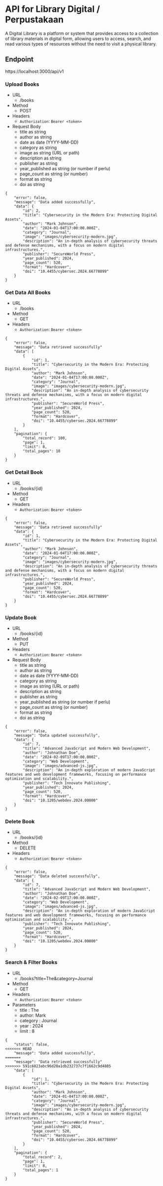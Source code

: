 # API for Library Digital / Perpustakaan
A Digital Library is a platform or system that provides access to a collection of library materials in digital form, allowing users to access, search, and read various types of resources without the need to visit a physical library.

## Endpoint
https://localhost:3000/api/v1

### Upload Books
- URL
    - /books
- Method
    - POST
- Headers
    - `Authorization`: `Bearer <token>`
- Request Body
    - title as string
    - author as string
    - date as date (YYYY-MM-DD)
    - category as string
    - image as string (URL or path)
    - description as string
    - publisher as string
    - year_published as string (or number if perlu)
    - page_count as string (or number)
    - format as string
    - doi as string
```Response
{
    "error": false,
    "message": "Data added successfully",
    "data": {
        "id": 2,
        "title": "Cybersecurity in the Modern Era: Protecting Digital Assets",
        "author": "Mark Johnson",
        "date": "2024-01-04T17:00:00.000Z",
        "category": "Journal",
        "image": "images/cybersecurity-modern.jpg",
        "description": "An in-depth analysis of cybersecurity threats and defense mechanisms, with a focus on modern digital infrastructures.",
        "publisher": "SecureWorld Press",
        "year_published": 2024,
        "page_count": 520,
        "format": "Hardcover",
        "doi": "10.4455/cybersec.2024.66778899"
    }
}
```

### Get Data All Books
- URL
    - /books
- Method
    - GET
- Headers
    - `Authorization`: `Bearer <token>`
```Response
{
    "error": false,
    "message": "Data retrieved successfully"
    "data": [
        {
            "id": 1,
            "title": "Cybersecurity in the Modern Era: Protecting Digital Assets",
            "author": "Mark Johnson",
            "date": "2024-01-04T17:00:00.000Z",
            "category": "Journal",
            "image": "images/cybersecurity-modern.jpg",
            "description": "An in-depth analysis of cybersecurity threats and defense mechanisms, with a focus on modern digital infrastructures.",
            "publisher": "SecureWorld Press",
            "year_published": 2024,
            "page_count": 520,
            "format": "Hardcover",
            "doi": "10.4455/cybersec.2024.66778899"
        }
    ],
    "pagination": {
        "total_record": 100,
        "page": 1,
        "limit": 8,
        "total_pages": 10
    }
}
```

### Get Detail Book
- URL
    - /books/{id}
- Method
    - GET
- Headers
    - `Authorization`: `Bearer <token>`
```Response
{
    "error": false,
    "message": "Data retrieved successfully"
    "data": {
        "id": 1,
        "title": "Cybersecurity in the Modern Era: Protecting Digital Assets",
        "author": "Mark Johnson",
        "date": "2024-01-04T17:00:00.000Z",
        "category": "Journal",
        "image": "images/cybersecurity-modern.jpg",
        "description": "An in-depth analysis of cybersecurity threats and defense mechanisms, with a focus on modern digital infrastructures.",
        "publisher": "SecureWorld Press",
        "year_published": 2024,
        "page_count": 520,
        "format": "Hardcover",
        "doi": "10.4455/cybersec.2024.66778899"
    }
}
```

### Update Book
- URL
    - /books/{id}
- Method
    - PUT
- Headers
    - `Authorization`: `Bearer <token>`
- Request Body
    - title as string
    - author as string
    - date as date (YYYY-MM-DD)
    - category as string
    - image as string (URL or path)
    - description as string
    - publisher as string
    - year_published as string (or number if perlu)
    - page_count as string (or number)
    - format as string
    - doi as string
```Response
{
    "error": false,
    "message": "Data updated successfully",
    "data": {
        "id": 7,
        "title": "Advanced JavaScript and Modern Web Development",
        "author": "Johnathan Doe",
        "date": "2024-02-09T17:00:00.000Z",
        "category": "Web Development",
        "image": "images/advanced-js.jpg",
        "description": "An in-depth exploration of modern JavaScript features and web development frameworks, focusing on performance optimization and scalability.",
        "publisher": "Tech Innovate Publishing",
        "year_published": 2024,
        "page_count": 520,
        "format": "Hardcover",
        "doi": "10.1205/webdev.2024.00000"
    }
}
```

### Delete Book
- URL
    - /books/{id}
- Method
    - DELETE
- Headers
    - `Authorization`: `Bearer <token>`
```Response
{
    "error": false,
    "message": "Data deleted successfully",
    "data": {
        "id": 7,
        "title": "Advanced JavaScript and Modern Web Development",
        "author": "Johnathan Doe",
        "date": "2024-02-09T17:00:00.000Z",
        "category": "Web Development",
        "image": "images/advanced-js.jpg",
        "description": "An in-depth exploration of modern JavaScript features and web development frameworks, focusing on performance optimization and scalability.",
        "publisher": "Tech Innovate Publishing",
        "year_published": 2024,
        "page_count": 520,
        "format": "Hardcover",
        "doi": "10.1205/webdev.2024.00000"
    }
}
```

### Search & Filter Books
- URL
    - /books?title=The&category=Journal
- Method
    - GET
- Headers
    - `Authorization`: `Bearer <token>`
- Parameters
    - title : The
    - author: Mark
    - category : Journal
    - year : 2024
    - limit : 8
```Response
{
    "status": false,
<<<<<<< HEAD
    "message": "Data added successfully",
=======
    "message": "Data retrieved successfully"
>>>>>>> 591c6023abc96d28a1db232737c7f1662c9d4805
    "data": [
        {
            "id": 1,
            "title": "Cybersecurity in the Modern Era: Protecting Digital Assets",
            "author": "Mark Johnson",
            "date": "2024-01-04T17:00:00.000Z",
            "category": "Journal",
            "image": "images/cybersecurity-modern.jpg",
            "description": "An in-depth analysis of cybersecurity threats and defense mechanisms, with a focus on modern digital infrastructures.",
            "publisher": "SecureWorld Press",
            "year_published": 2024,
            "page_count": 520,
            "format": "Hardcover",
            "doi": "10.4455/cybersec.2024.66778899"
        }
    ],
    "pagination": {
        "total_record": 2,
        "page": 1,
        "limit": 8,
        "total_pages": 1
    }
}
```